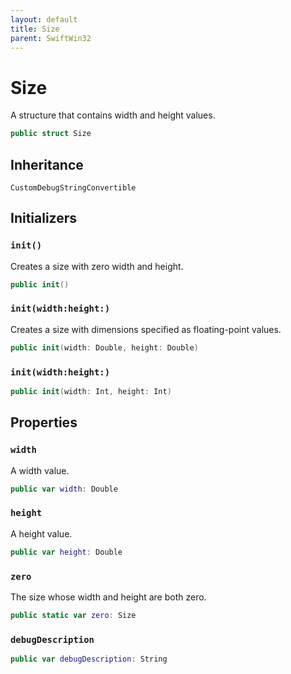 ```yaml
---
layout: default
title: Size
parent: SwiftWin32
---
```

# Size

A structure that contains width and height values.

``` swift
public struct Size 
```

## Inheritance

`CustomDebugStringConvertible`

## Initializers

### `init()`

Creates a size with zero width and height.

``` swift
public init() 
```

### `init(width:height:)`

Creates a size with dimensions specified as floating-point values.

``` swift
public init(width: Double, height: Double) 
```

### `init(width:height:)`

``` swift
public init(width: Int, height: Int) 
```

## Properties

### `width`

A width value.

``` swift
public var width: Double
```

### `height`

A height value.

``` swift
public var height: Double
```

### `zero`

The size whose width and height are both zero.

``` swift
public static var zero: Size 
```

### `debugDescription`

``` swift
public var debugDescription: String 
```
